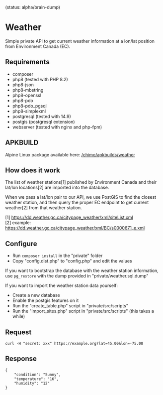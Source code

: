 (status: alpha/brain-dump)

# Weather

Simple private API to get current weather information at a lon/lat position
from Environment Canada (EC).

## Requirements

* composer
* php8 (tested with PHP 8.2)
* php8-json
* php8-mbstring
* php8-openssl
* php8-pdo
* php8-pdo_pgsql
* php8-simplexml
* postgresql (tested with 14.9)
* postgis (postgresql extension)
* webserver (tested with nginx and php-fpm)

## APKBUILD

Alpine Linux package available here: [/chimo/apkbuilds/weather](https://code.chromic.org/chimo/apkbuilds/src/branch/master/weather)

## How does it work

The list of weather stations[1] published by Environment Canada and their
lat/lon locations[2] are imported into the database.

When we pass a lat/lon pair to our API, we use PostGIS to find the closest
weather station, and then query the proper EC endpoint to get current
weather[2] from that weather station.

[1] https://dd.weather.gc.ca/citypage_weather/xml/siteList.xml  
[2] example: https://dd.weather.gc.ca/citypage_weather/xml/BC/s0000671_e.xml

## Configure

* Run `composer install` in the "private" folder
* Copy "config.dist.php" to "config.php" and edit the values

If you want to bootstrap the database with the weather station information, use
`pg_restore` with the dump provided in "private/weather.sql.dump"

If you want to import the weather station data yourself:
* Create a new database
* Enable the postgis features on it
* Run the "create_table.php" script in "private/src/scripts"
* Run the "import_sites.php" script in "private/src/scripts" (this takes a while)

## Request

`curl -H "secret: xxx" https://example.org?lat=45.00&lon=-75.00`

## Response

```
{
    "condition": "Sunny",
    "temperature": "16",
    "humidity": "12"
}
```

